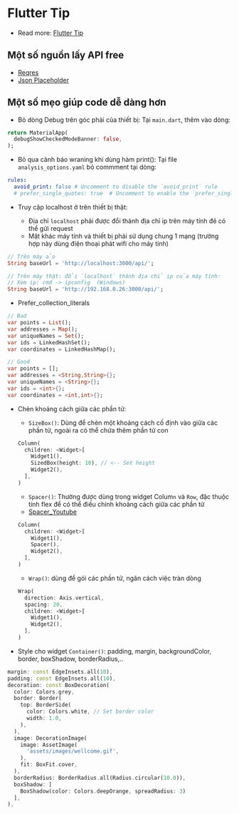 # Flutter Tip

- Read more: [Flutter Tip]('https://dart.dev/guides/language/effective-dart/usage')

## Một số nguồn lấy API free

- [Reqres](https://reqres.in/)
- [Json Placeholder](https://jsonplaceholder.typicode.com/)

## Một số mẹo giúp code dễ dàng hơn

- Bỏ dòng Debug trên góc phải của thiết bị: Tại `main.dart`, thêm vào dòng:

```dart
return MaterialApp(
  debugShowCheckedModeBanner: false,
);
```

- Bỏ qua cảnh báo wraning khi dùng hàm print(): Tại file `analysis_options.yaml` bỏ commment tại dòng:

```yaml
rules:
  avoid_print: false # Uncomment to disable the `avoid_print` rule
  # prefer_single_quotes: true  # Uncomment to enable the `prefer_single_quotes` rule
```

- Truy cập localhost ở trên thiết bị thật:

  - Địa chỉ `localhost` phải được đổi thành địa chỉ ip trên máy tính đê có thể gửi request
  - Mặt khác máy tính và thiết bị phải sử dụng chung 1 mạng (trường hợp này dùng điện thoại phát wifi cho máy tính)

```dart
// Trên máy ảo
String baseUrl = 'http://localhost:3000/api/';

// Trên máy thật: đổi `localhost` thành địa chỉ ip của máy tính:
// Xem ip: cmd -> ipconfig  (Windows)
String baseUrl = 'http://192.168.0.26:3000/api/';
```

- Prefer_collection_literals

```dart
// Bad
var points = List();
var addresses = Map();
var uniqueNames = Set();
var ids = LinkedHashSet();
var coordinates = LinkedHashMap();

// Good
var points = [];
var addresses = <String,String>{};
var uniqueNames = <String>{};
var ids = <int>{};
var coordinates = <int,int>{};
```

- Chèn khoảng cách giữa các phần tử:

  - `SizeBox()`: Dùng để chèn một khoảng cách cố định vào giữa các phần tử, ngoài ra có thể chứa thêm phần tử con

  ```dart
  Column(
    children: <Widget>[
      Widget1(),
      SizedBox(height: 10), // <-- Set height
      Widget2(),
    ],
  )
  ```

  - `Spacer()`: Thường được dùng trong widget Colum`n` và `Row`, đặc thuộc tính flex để có thể điều chỉnh khoảng cách giữa các phần tử
  - [Spacer_Youtube]('https://youtu.be/7FJgd7QN1zI')

  ```dart
  Column(
    children: <Widget>[
      Widget1(),
      Spacer(),
      Widget2(),
    ],
  )
  ```

  - `Wrap()`: dùng để gói các phần tử, ngăn cách việc tràn dòng

  ```dart
  Wrap(
    direction: Axis.vertical,
    spacing: 20,
    children: <Widget>[
      Widget1(),
      Widget2(),
    ],
  )
  ```

- Style cho widget `Container()`: padding, margin, backgroundColor, border, boxShadow, borderRadius,..

```dart
margin: const EdgeInsets.all(10),
padding: const EdgeInsets.all(10),
decoration: const BoxDecoration(
  color: Colors.grey,
  border: Border(
    top: BorderSide(
      color: Colors.white, // Set border color
      width: 1.0,
    ),
  ),
  image: DecorationImage(
    image: AssetImage(
      'assets/images/wellcome.gif',
    ),
    fit: BoxFit.cover,
  ),
  borderRadius: BorderRadius.all(Radius.circular(10.0)),
  boxShadow: [
    BoxShadow(color: Colors.deepOrange, spreadRadius: 3)
  ],
),
```
